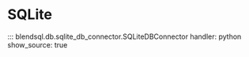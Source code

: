 # SQLite 

::: blendsql.db.sqlite_db_connector.SQLiteDBConnector
    handler: python
    show_source: true
